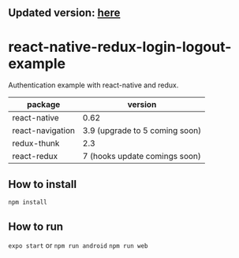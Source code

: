 ## Updated version: [here](https://github.com/raduungurean/react-native-redux-auth-login-logout-example)

# react-native-redux-login-logout-example

Authentication example with react-native and redux.

|  package 	|   version	|
|---	|---	|
|  react-native 	|   0.62	|
|   react-navigation	|  3.9 (upgrade to 5 coming soon)
|   redux-thunk	|   2.3
|   react-redux	|   7 (hooks update comings soon)

## How to install
`npm install`

## How to run
`expo start`
or
`npm run android`
`npm run web`
